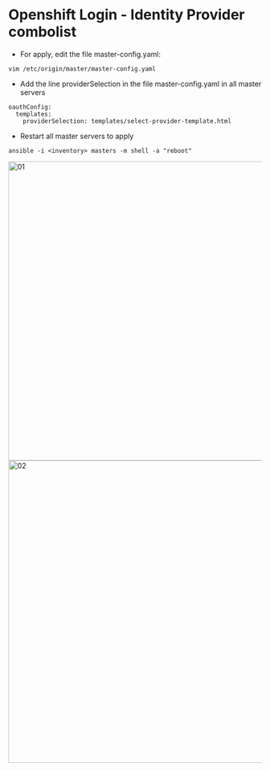 # Openshift Login - Identity Provider combolist


* For apply, edit the file master-config.yaml:

```
vim /etc/origin/master/master-config.yaml
```


* Add the line providerSelection in the file master-config.yaml in all master servers

```
oauthConfig:
  templates:
    providerSelection: templates/select-provider-template.html
```


* Restart all master servers to apply

```
ansible -i <inventory> masters -m shell -a "reboot"
```

<img width="595" alt="01" src="https://user-images.githubusercontent.com/42226866/58378656-c5e82900-7f6d-11e9-8222-6d634e27c63c.png">

<img width="602" alt="02" src="https://user-images.githubusercontent.com/42226866/58378655-c5e82900-7f6d-11e9-9ff3-23aae25d4306.png">
